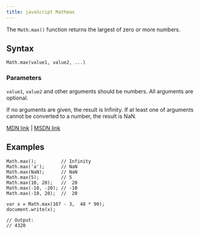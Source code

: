 ```yaml
---
title: javaScript Mathmax
---
```

The `Math.max()` function returns the largest of zero or more numbers.

## Syntax

    Math.max(value1, value2, ...)

### Parameters

`value1`, `value2` and other arguments should be numbers. All arguments are optional.

If no arguments are given, the result is Infinity. If at least one of arguments cannot be converted to a number, the result is NaN.

[MDN link](https://developer.mozilla.org/en-US/docs/Web/JavaScript/Reference/Global_Objects/Math/max) | [MSDN link](https://msdn.microsoft.com/en-us/LIBRary/dxcwky7y%28v=vs.94%29.aspx)

## Examples

    Math.max();         // Infinity
    Math.max('a');      // NaN
    Math.max(NaN);      // NaN
    Math.max(5);        // 5
    Math.max(10, 20);   //  20
    Math.max(-10, -20); // -10
    Math.max(-10, 20);  //  20

    var x = Math.max(107 - 3,  48 * 90);
    document.write(x);

    // Output:
    // 4320
